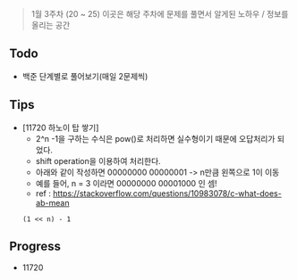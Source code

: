 > 1월 3주차 (20 ~ 25)
> 이곳은 해당 주차에 문제를 풀면서 알게된 노하우 / 정보를 올리는 공간 

## Todo 
- 백준 단계별로 풀어보기(매일 2문제씩)

## Tips
- [11720 하노이 탑 쌓기]
    - 2^n -1을 구하는 수식은 pow()로 처리하면 실수형이기 때문에 오답처리가 되었다.
    - shift operation을 이용하여 처리한다. 
    - 아래와 같이 작성하면 00000000 00000001 -> n만큼 왼쪽으로 1이 이동 
    - 예를 들어, n = 3 이라면 00000000 00001000 인 셈! 
    - ref :  https://stackoverflow.com/questions/10983078/c-what-does-ab-mean
    ```
    (1 << n) - 1 
    ``` 
    
## Progress 
- 11720
